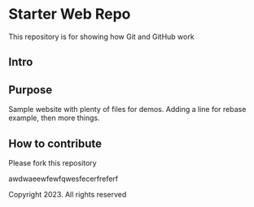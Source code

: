 # Starter Web Repo

This repository is for showing how Git and GitHub work
## Intro
## Purpose

Sample website with plenty of files for demos.
Adding a line for rebase example, then more things.

## How to contribute

Please fork this repository

awdwaeewfewfqwesfecerfreferf


Copyright 2023. All rights reserved
